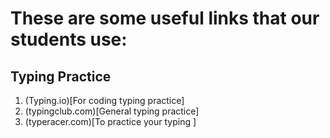 # These are some useful links that our students use:

## Typing Practice

1. (Typing.io)[For coding typing practice]
1. (typingclub.com)[General typing practice]
1. (typeracer.com)[To practice your typing ]


